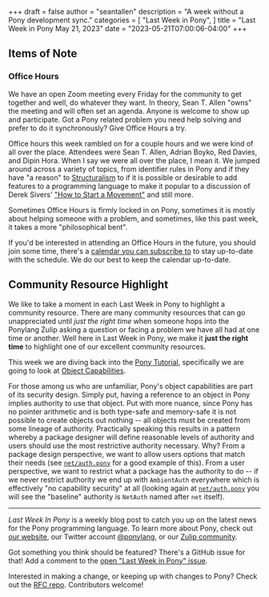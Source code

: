 +++
draft = false
author = "seantallen"
description = "A week without a Pony development sync."
categories = [
    "Last Week in Pony",
]
title = "Last Week in Pony May 21, 2023"
date = "2023-05-21T07:00:06-04:00"
+++

## Items of Note

### Office Hours

We have an open Zoom meeting every Friday for the community to get together and well, do whatever they want. In theory, Sean T. Allen "owns" the meeting and will often set an agenda. Anyone is welcome to show up and participate. Got a Pony related problem you need help solving and prefer to do it synchronously? Give Office Hours a try.

Office hours this week rambled on for a couple hours and we were kind of all over the place. Attendees were Sean T. Allen, Adrian Boyko, Red Davies, and Dipin Hora. When I say we were all over the place, I mean it. We jumped around across a variety of topics, from identifier rules in Pony and if they have "a reason" to [Structuralism](https://en.wikipedia.org/wiki/Structuralism) to if it is possible or desirable to add features to a programming language to make it popular to a discussion of Derek Sivers' ["How to Start a Movement"](https://www.ted.com/talks/derek_sivers_how_to_start_a_movement) and still more.

Sometimes Office Hours is firmly locked in on Pony, sometimes it is mostly about helping someone with a problem, and sometimes, like this past week, it takes a more "philosophical bent".

If you'd be interested in attending an Office Hours in the future, you should join some time, there's a [calendar you can subscribe to](https://calendar.google.com/calendar/ical/4465e68ae24131ae00461a40893f2637a2c9ac510e311a44ff78680e2f183ce3%40group.calendar.google.com/public/basic.ics) to stay up-to-date with the schedule. We do our best to keep the calendar up-to-date.

## Community Resource Highlight

We like to take a moment in each Last Week in Pony to highlight a community resource. There are many community resources that can go unappreciated until _just the right time_ when someone hops into the Ponylang Zulip asking a question or facing a problem we have all had at one time or another. Well here in Last Week in Pony, we make it **just the right time** to highlight one of our excellent community resources.

This week we are diving back into the [Pony Tutorial](https://tutorial.ponylang.io/), specifically we are going to look at [Object Capabilities](https://tutorial.ponylang.io/object-capabilities/).

For those among us who are unfamiliar, Pony's object capabilities are part of its security design. Simply put, having a reference to an object in Pony implies authority to use that object. Put with more nuance, since Pony has no pointer arithmetic and is both type-safe and memory-safe it is not possible to create objects out nothing -- all objects must be created from some lineage of authority. Practically speaking this results in a pattern whereby a package designer will define reasonable levels of authority and users should use the most restrictive authority necessary. Why? From a package design perspective, we want to allow users options that match their needs (see [`net/auth.pony`](https://github.com/ponylang/ponyc/blob/c41393ce8e3003feeda8e0bd3aa20d019b191505/packages/net/auth.pony) for a good example of this). From a user perspective, we want to restrict what a package has the authority to do -- if we never restrict authority we end up with `AmbientAuth` everywhere which is effectively "no capability security" at all (looking again at [`net/auth.pony`](https://github.com/ponylang/ponyc/blob/c41393ce8e3003feeda8e0bd3aa20d019b191505/packages/net/auth.pony) you will see the "baseline" authority is `NetAuth` named after `net` itself).

---

_Last Week In Pony_ is a weekly blog post to catch you up on the latest news for the Pony programming language. To learn more about Pony, check out [our website](https://ponylang.io), our Twitter account [@ponylang](https://twitter.com/ponylang), or our [Zulip community](https://ponylang.zulipchat.com).

Got something you think should be featured? There's a GitHub issue for that! Add a comment to the [open "Last Week in Pony" issue](https://github.com/ponylang/ponylang.github.io/issues?q=is%3Aissue+is%3Aopen+label%3Alast-week-in-pony).

Interested in making a change, or keeping up with changes to Pony? Check out the [RFC repo](https://github.com/ponylang/rfcs). Contributors welcome!
